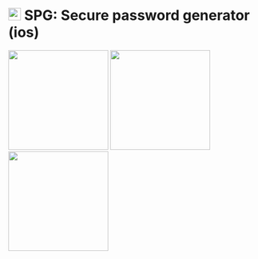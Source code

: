 # <img src="https://user-images.githubusercontent.com/20905714/128410451-acfea927-0ea2-4ee7-ae24-eaa4721f0c11.png" width="25"/> SPG: Secure password generator (ios)
<div style="display: flex,flex-direction:row">
<img src="https://user-images.githubusercontent.com/20905714/128330101-bc8103bb-6d59-478a-8857-19a8f9114e5a.png" width="200"/>
<img src="https://user-images.githubusercontent.com/20905714/128330105-b56000cd-625f-4cf3-92e5-e2b135ce653d.png" width="200"/>
<img src="https://user-images.githubusercontent.com/20905714/128682938-42ebc7ac-c3b2-4808-aef6-7866d6896c4b.png" width="200"/>
</div>
